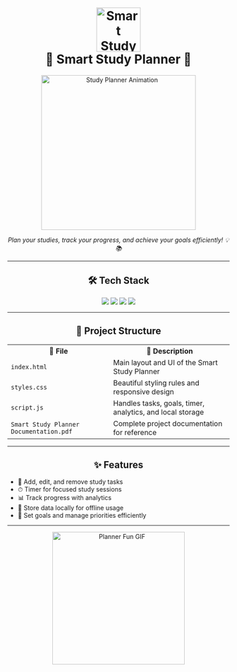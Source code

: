 <h1 align="center">
  <img src="https://user-images.githubusercontent.com/74038190/212284100-561aa473-3905-4a80-b561-0d28506553ee.gif" width="100" alt="Smart Study Planner Logo">
  <br>
  🌟 Smart Study Planner 🌟
</h1>

<p align="center">
  <img src="https://user-images.githubusercontent.com/74038190/212284100-561aa473-3905-4a80-b561-0d28506553ee.gif" width="350" alt="Study Planner Animation">
</p>

<p align="center">
  <em>Plan your studies, track your progress, and achieve your goals efficiently! 💡📚</em>
</p>

---

<h2 align="center">🛠 Tech Stack</h2>

<p align="center">
  <img src="https://img.shields.io/badge/HTML5-E34F26?style=for-the-badge&logo=html5&logoColor=white">
  <img src="https://img.shields.io/badge/CSS3-1572B6?style=for-the-badge&logo=css3&logoColor=white">
  <img src="https://img.shields.io/badge/JavaScript-F7DF1E?style=for-the-badge&logo=javascript&logoColor=black">
  <img src="https://img.shields.io/badge/Local_Storage-FF6B6B?style=for-the-badge&logo=html5&logoColor=white">
</p>

---

<h2 align="center">📂 Project Structure</h2>

<table>
  <tr>
    <th>📄 File</th>
    <th>📝 Description</th>
  </tr>
  <tr>
    <td><code>index.html</code></td>
    <td>Main layout and UI of the Smart Study Planner</td>
  </tr>
  <tr>
    <td><code>styles.css</code></td>
    <td>Beautiful styling rules and responsive design</td>
  </tr>
  <tr>
    <td><code>script.js</code></td>
    <td>Handles tasks, goals, timer, analytics, and local storage</td>
  </tr>
  <tr>
    <td><code>Smart Study Planner Documentation.pdf</code></td>
    <td>Complete project documentation for reference</td>
  </tr>
</table>

---

<h2 align="center">✨ Features</h2>

- 📌 Add, edit, and remove study tasks  
- ⏱ Timer for focused study sessions  
- 📊 Track progress with analytics  
- 💾 Store data locally for offline usage  
- 🎯 Set goals and manage priorities efficiently  

---

<p align="center">
  <img src="https://user-images.githubusercontent.com/74038190/212284100-561aa473-3905-4a80-b561-0d28506553ee.gif" width="300" alt="Planner Fun GIF">
</p>
